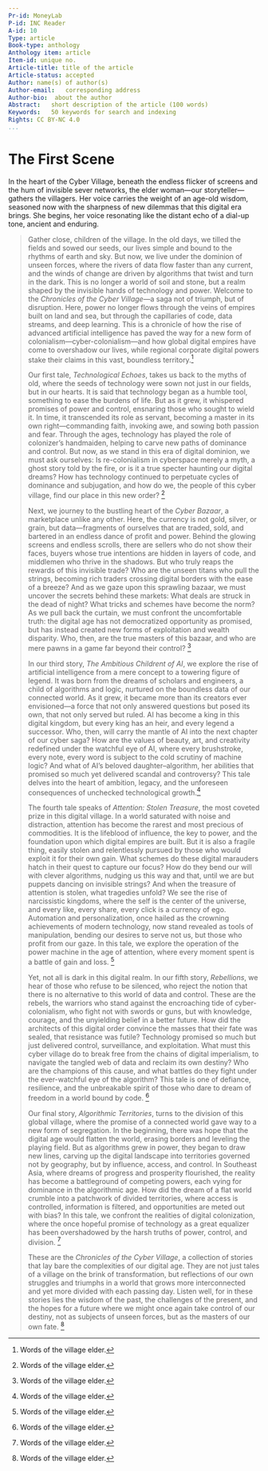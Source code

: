 ```yaml
---
Pr-id: MoneyLab
P-id: INC Reader
A-id: 10
Type: article
Book-type: anthology
Anthology item: article
Item-id: unique no.
Article-title: title of the article
Article-status: accepted
Author: name(s) of author(s)
Author-email:   corresponding address
Author-bio:  about the author
Abstract:   short description of the article (100 words)
Keywords:   50 keywords for search and indexing
Rights: CC BY-NC 4.0
...
```



# The First Scene

In the heart of the Cyber Village, beneath the endless flicker of
screens and the hum of invisible sever networks, the elder woman—our
storyteller—gathers the villagers. Her voice carries the weight of an
age-old wisdom, seasoned now with the sharpness of new dilemmas that
this digital era brings. She begins, her voice resonating like the
distant echo of a dial-up tone, ancient and enduring.

> Gather close, children of the village. In the old days, we tilled the
> fields and sowed our seeds, our lives simple and bound to the rhythms
> of earth and sky. But now, we live under the dominion of unseen
> forces, where the rivers of data flow faster than any current, and the
> winds of change are driven by algorithms that twist and turn in the
> dark. This is no longer a world of soil and stone, but a realm shaped
> by the invisible hands of technology and power. Welcome to the
> *Chronicles of the Cyber Village*—a saga not of triumph, but of
> disruption. Here, power no longer flows through the veins of empires
> built on land and sea, but through the capillaries of code, data
> streams, and deep learning. This is a chronicle of how the rise of
> advanced artificial intelligence has paved the way for a new form of
> colonialism—cyber-colonialism—and how global digital empires have come
> to overshadow our lives, while regional corporate digital powers stake
> their claims in this vast, boundless territory.[^1]
>
> Our first tale, *Technological Echoes*, takes us back to the myths of
> old, where the seeds of technology were sown not just in our fields,
> but in our hearts. It is said that technology began as a humble tool,
> something to ease the burdens of life. But as it grew, it whispered
> promises of power and control, ensnaring those who sought to wield it.
> In time, it transcended its role as servant, becoming a master in its
> own right—commanding faith, invoking awe, and sowing both passion and
> fear. Through the ages, technology has played the role of colonizer’s
> handmaiden, helping to carve new paths of dominance and control. But
> now, as we stand in this era of digital dominion, we must ask
> ourselves: Is re-colonialism in cyberspace merely a myth, a ghost
> story told by the fire, or is it a true specter haunting our digital
> dreams? How has technology continued to perpetuate cycles of dominance
> and subjugation, and how do we, the people of this cyber village, find
> our place in this new order? [^2]
>
> Next, we journey to the bustling heart of the *Cyber Bazaar*, a
> marketplace unlike any other. Here, the currency is not gold, silver,
> or grain, but data—fragments of ourselves that are traded, sold, and
> bartered in an endless dance of profit and power. Behind the glowing
> screens and endless scrolls, there are sellers who do not show their
> faces, buyers whose true intentions are hidden in layers of code, and
> middlemen who thrive in the shadows. But who truly reaps the rewards
> of this invisible trade? Who are the unseen titans who pull the
> strings, becoming rich traders crossing digital borders with the ease
> of a breeze? And as we gaze upon this sprawling bazaar, we must
> uncover the secrets behind these markets: What deals are struck in the
> dead of night? What tricks and schemes have become the norm? As we
> pull back the curtain, we must confront the uncomfortable truth: the
> digital age has not democratized opportunity as promised, but has
> instead created new forms of exploitation and wealth disparity. Who,
> then, are the true masters of this bazaar, and who are mere pawns in a
> game far beyond their control? [^3]
>
> In our third story, *The Ambitious Childrent of AI*, we explore the
> rise of artificial intelligence from a mere concept to a towering
> figure of legend. It was born from the dreams of scholars and
> engineers, a child of algorithms and logic, nurtured on the boundless
> data of our connected world. As it grew, it became more than its
> creators ever envisioned—a force that not only answered questions but
> posed its own, that not only served but ruled. AI has become a king in
> this digital kingdom, but every king has an heir, and every legend a
> successor. Who, then, will carry the mantle of AI into the next
> chapter of our cyber saga? How are the values of beauty, art, and
> creativity redefined under the watchful eye of AI, where every
> brushstroke, every note, every word is subject to the cold scrutiny of
> machine logic? And what of AI’s beloved daughter–algorithm, her
> abilities that promised so much yet delivered scandal and controversy?
> This tale delves into the heart of ambition, legacy, and the
> unforeseen consequences of unchecked technological growth.[^4]
>
> The fourth tale speaks of *Attention: Stolen Treasure*, the most
> coveted prize in this digital village. In a world saturated with noise
> and distraction, attention has become the rarest and most precious of
> commodities. It is the lifeblood of influence, the key to power, and
> the foundation upon which digital empires are built. But it is also a
> fragile thing, easily stolen and relentlessly pursued by those who
> would exploit it for their own gain. What schemes do these digital
> marauders hatch in their quest to capture our focus? How do they bend
> our will with clever algorithms, nudging us this way and that, until
> we are but puppets dancing on invisible strings? And when the treasure
> of attention is stolen, what tragedies unfold? We see the rise of
> narcissistic kingdoms, where the self is the center of the universe,
> and every like, every share, every click is a currency of ego.
> Automation and personalization, once hailed as the crowning
> achievements of modern technology, now stand revealed as tools of
> manipulation, bending our desires to serve not us, but those who
> profit from our gaze. In this tale, we explore the operation of the
> power machine in the age of attention, where every moment spent is a
> battle of gain and loss. [^5]
>
> Yet, not all is dark in this digital realm. In our fifth story,
> *Rebellions*, we hear of those who refuse to be silenced, who reject
> the notion that there is no alternative to this world of data and
> control. These are the rebels, the warriors who stand against the
> encroaching tide of cyber-colonialism, who fight not with swords or
> guns, but with knowledge, courage, and the unyielding belief in a
> better future. How did the architects of this digital order convince
> the masses that their fate was sealed, that resistance was futile?
> Technology promised so much but just delivered control, surveillance,
> and exploitation. What must this cyber village do to break free from
> the chains of digital imperialism, to navigate the tangled web of data
> and reclaim its own destiny? Who are the champions of this cause, and
> what battles do they fight under the ever-watchful eye of the
> algorithm? This tale is one of defiance, resilience, and the
> unbreakable spirit of those who dare to dream of freedom in a world
> bound by code. [^6]
>
> Our final story, *Algorithmic Territories*, turns to the division of
> this global village, where the promise of a connected world gave way
> to a new form of segregation. In the beginning, there was hope that
> the digital age would flatten the world, erasing borders and leveling
> the playing field. But as algorithms grew in power, they began to draw
> new lines, carving up the digital landscape into territories governed
> not by geography, but by influence, access, and control. In Southeast
> Asia, where dreams of progress and prosperity flourished, the reality
> has become a battleground of competing powers, each vying for
> dominance in the algorithmic age. How did the dream of a flat world
> crumble into a patchwork of divided territories, where access is
> controlled, information is filtered, and opportunities are meted out
> with bias? In this tale, we confront the realities of digital
> colonization, where the once hopeful promise of technology as a great
> equalizer has been overshadowed by the harsh truths of power, control,
> and division. [^7]
>
> These are the *Chronicles of the Cyber Village*, a collection of
> stories that lay bare the complexities of our digital age. They are
> not just tales of a village on the brink of transformation, but
> reflections of our own struggles and triumphs in a world that grows
> more interconnected and yet more divided with each passing day. Listen
> well, for in these stories lies the wisdom of the past, the challenges
> of the present, and the hopes for a future where we might once again
> take control of our destiny, not as subjects of unseen forces, but as
> the masters of our own fate. [^8]

[^1]: Words of the village elder.

[^2]: Words of the village elder.

[^3]: Words of the village elder.

[^4]: Words of the village elder.

[^5]: Words of the village elder.

[^6]: Words of the village elder.

[^7]: Words of the village elder.

[^8]: Words of the village elder.
